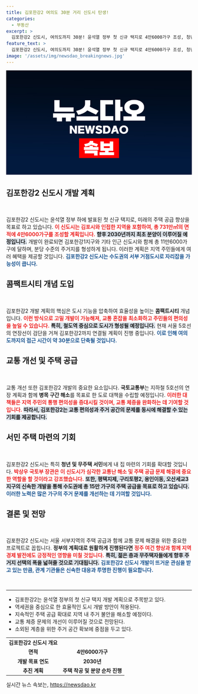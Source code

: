 ```yaml
---
title: 김포한강2 여의도 30분 거리 신도시 탄생!
categories:
  - 부동산
excerpt: >
  김포한강2 신도시, 여의도까지 30분! 윤석열 정부 첫 신규 택지로 4만6000가구 조성, 청년·서민 주거 지원과 교통난 해소를 꾀한다. 자세한 내용은 클릭하세요!
feature_text: >
  김포한강2 신도시, 여의도까지 30분! 윤석열 정부 첫 신규 택지로 4만6000가구 조성, 청년·서민 주거 지원과 교통난 해소를 꾀한다. 자세한 내용은 클릭하세요!
image: '/assets/img/newsdao_breakingnews.jpg'
---
```


<p><img src="/assets/img/newsdao_breakingnews.jpg" alt="koreaapp 속보" /></p>

<h2 data-ke-size="size26">김포한강2 신도시 개발 계획</h2>

<p data-ke-size="size16">&nbsp;</p>

<p>김포한강2 신도시는 윤석열 정부 하에 발표된 첫 신규 택지로, 미래의 주택 공급 향상을 목표로 하고 있습니다. <b><span style="color: #ee2323;">이 신도시는 김포시와 인접한 지역을 포함하여, 총 731만㎡의 면적에 4만6000가구를 조성할 계획입니다.</span></b> <b><span style="background-color: #21538527;">향후 2030년까지 최초 분양이 이루어질 예정입니다.</span></b> 개발이 완료되면 김포한강1지구와 기타 인근 신도시와 함께 총 11만6000가구에 달하며, 분당 수준의 주거지를 형성하게 됩니다. 이러한 계획은 지역 주민들에게 여러 혜택을 제공할 것입니다. <b><span style="color: #1a5490;">김포한강2 신도시는 수도권의 서부 거점도시로 자리잡을 가능성이 큽니다.</span></b></p>

<h2 data-ke-size="size26">콤팩트시티 개념 도입</h2>

<p data-ke-size="size16">&nbsp;</p>

<p>김포한강2 개발 계획의 핵심은 도시 기능을 압축하여 효율성을 높이는 <b>콤팩트시티</b> 개념입니다. <b><span style="color: #ee2323;">이런 방식으로 고밀 개발이 가능해져, 교통 혼잡을 최소화하고 주민들의 편의성을 높일 수 있습니다.</span></b> <b><span style="background-color: #21538527;">특히, 철도역 중심으로 도시가 형성될 예정입니다.</span></b> 현재 서울 5호선의 연장선이 검단을 거쳐 김포한강2까지 연결될 계획이 진행 중입니다. <b><span style="color: #1a5490;">이로 인해 여의도까지의 접근 시간이 약 30분으로 단축될 것입니다.</span></b></p>

<h2 data-ke-size="size26">교통 개선 및 주택 공급</h2>

<p data-ke-size="size16">&nbsp;</p>

<p>교통 개선 또한 김포한강2 개발의 중요한 요소입니다. <b>국토교통부</b>는 지하철 5호선의 연장 계획과 함께 <b>병목 구간 해소</b>를 목표로 한 도로 대책을 수립할 예정입니다. <b><span style="color: #ee2323;">이러한 대책들은 지역 주민의 통행 편의성을 증대시킬 것이며, 교통 체증을 완화하는 데 기여할 것입니다.</span></b> <b><span style="background-color: #21538527;">따라서, 김포한강2는 교통 편의성과 주거 공간의 문제를 동시에 해결할 수 있는 기회를 제공합니다.</span></b></p>

<h2 data-ke-size="size26">서민 주택 마련의 기회</h2>

<p data-ke-size="size16">&nbsp;</p>

<p>김포한강2 신도시는 특히 <b>청년 및 무주택 서민</b>에게 내 집 마련의 기회를 확대할 것입니다. <b><span style="color: #ee2323;">박상우 국토부 장관은 이 신도시가 심각한 교통난 해소 및 주택 공급 문제 해결에 중요한 역할을 할 것이라고 강조했습니다.</span></b> <b><span style="background-color: #21538527;">또한, 평택지제, 구리토평2, 용인이동, 오산세교3 지구의 신속한 개발을 통해 수도권에 총 15만 가구의 주택 공급을 목표로 하고 있습니다.</span></b> <b><span style="color: #1a5490;">이러한 노력은 많은 가구의 주거 문제를 개선하는 데 기여할 것입니다.</span></b></p>

<h2 data-ke-size="size26">결론 및 전망</h2>

<p data-ke-size="size16">&nbsp;</p>

<p>김포한강2 신도시는 서울 서부지역의 주택 공급과 함께 교통 문제 해결을 위한 중요한 프로젝트로 꼽힙니다. <b>정부의 계획대로 원활하게 진행된다면</b> <b><span style="color: #ee2323;">정주 여건 향상과 함께 지역 경제 발전에도 긍정적인 영향을 미칠 것입니다.</span></b> <b><span style="background-color: #21538527;">특히, 젊은 층과 무주택자들에게 향후 주거지 선택의 폭을 넓혀줄 것으로 기대됩니다.</span></b> <b><span style="color: #1a5490;">김포한강2 신도시 개발이 뜨거운 관심을 받고 있는 만큼, 관계 기관들은 신속한 대응과 투명한 진행이 필요합니다.</span></b></p>

<p data-ke-size="size16">&nbsp;</p>

<hr />

<ul>
    <li>김포한강2는 윤석열 정부의 첫 신규 택지 개발 계획으로 주목받고 있다.</li>
    <li>역세권을 중심으로 한 효율적인 도시 개발 방안이 적용된다.</li>
    <li>지속적인 주택 공급 확대로 지역 내 주거 불안을 해소할 예정이다.</li>
    <li>교통 체증 문제의 개선이 이루어질 것으로 전망된다.</li>
    <li>소외된 계층을 위한 주거 공간 확보에 중점을 두고 있다.</li>
</ul>

<table style="border-collapse: collapse; width: 100%;">
    <tr>
        <td style="text-align: center; height: 17px;"><b>김포한강2 신도시 개요</b></td>
    </tr>
    <tr>
        <td style="text-align: center; height: 17px;"><b>면적</b></td>
        <td style="text-align: center; height: 17px;"><b>4만6000가구</b></td>
    </tr>
    <tr>
        <td style="text-align: center; height: 17px;"><b>개발 목표 연도</b></td>
        <td style="text-align: center; height: 17px;"><b>2030년</b></td>
    </tr>
    <tr>
        <td style="text-align: center; height: 17px;"><b>추진 계획</b></td>
        <td style="text-align: center; height: 17px;"><b>주택 착공 및 분양 순차 진행</b></td>
    </tr>
</table>
실시간 뉴스 속보는, <a href="https://newsdao.kr" rel="dofollow">https://newsdao.kr</a>


